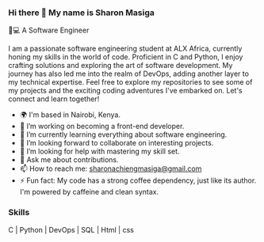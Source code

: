 ### Hi there 👋 My name is Sharon Masiga

👩💻 A Software Engineer

I am a passionate software engineering student at ALX Africa, currently honing my skills in the world of code. Proficient in C and Python, I enjoy crafting solutions and exploring the art of software development. My journey has also led me into the realm of DevOps, adding another layer to my technical expertise.
Feel free to explore my repositories to see some of my projects and the exciting coding adventures I've embarked on. Let's connect and learn together! 

- 🌍 I'm based in Nairobi, Kenya.
- 🔭 I’m working on becoming a front-end developer.
- 🌱 I’m currently learning everything about software engineering.
- 👯 I’m looking forward to collaborate on interesting projects.
- 🤔 I’m looking for help with mastering my skill set.
- 💬 Ask me about contributions.
- 📫 How to reach me: sharonachiengmasiga@gmail.com
- ⚡ Fun fact: My code has a strong coffee dependency, just like its author. I'm powered by caffeine and clean syntax.

### Skills
C | Python | DevOps | SQL | Html | css
